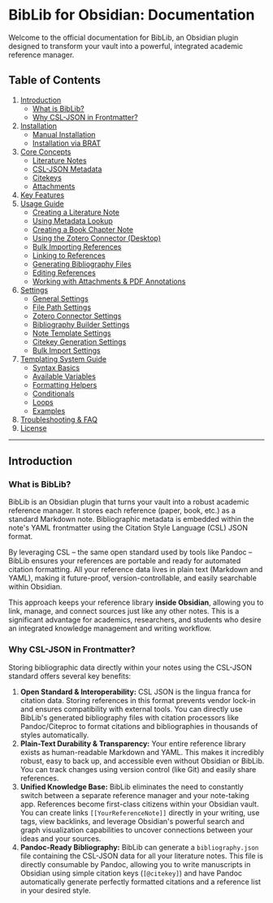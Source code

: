 # BibLib for Obsidian: Documentation

Welcome to the official documentation for BibLib, an Obsidian plugin designed to transform your vault into a powerful, integrated academic reference manager.

## Table of Contents

1.  [Introduction](#introduction)
    *   [What is BibLib?](#what-is-biblib)
    *   [Why CSL-JSON in Frontmatter?](#why-csl-json-in-frontmatter)
2.  [Installation](#installation)
    *   [Manual Installation](#manual-installation)
    *   [Installation via BRAT](#installation-via-brat)
3.  [Core Concepts](#core-concepts)
    *   [Literature Notes](#literature-notes)
    *   [CSL-JSON Metadata](#csl-json-metadata)
    *   [Citekeys](#citekeys)
    *   [Attachments](#attachments)
4.  [Key Features](#key-features)
5.  [Usage Guide](#usage-guide)
    *   [Creating a Literature Note](#creating-a-literature-note)
    *   [Using Metadata Lookup](#using-metadata-lookup)
    *   [Creating a Book Chapter Note](#creating-a-book-chapter-note)
    *   [Using the Zotero Connector (Desktop)](#using-the-zotero-connector-desktop)
    *   [Bulk Importing References](#bulk-importing-references)
    *   [Linking to References](#linking-to-references)
    *   [Generating Bibliography Files](#generating-bibliography-files)
    *   [Editing References](#editing-references)
    *   [Working with Attachments & PDF Annotations](#working-with-attachments--pdf-annotations)
6.  [Settings](#settings)
    *   [General Settings](#general-settings)
    *   [File Path Settings](#file-path-settings)
    *   [Zotero Connector Settings](#zotero-connector-settings-desktop-only)
    *   [Bibliography Builder Settings](#bibliography-builder-settings)
    *   [Note Template Settings](#note-template-settings)
    *   [Citekey Generation Settings](#citekey-generation-settings)
    *   [Bulk Import Settings](#bulk-import-settings)
7.  [Templating System Guide](#templating-system-guide)
    *   [Syntax Basics](#syntax-basics)
    *   [Available Variables](#available-variables)
    *   [Formatting Helpers](#formatting-helpers)
    *   [Conditionals](#conditionals)
    *   [Loops](#loops)
    *   [Examples](#examples)
8.  [Troubleshooting & FAQ](#troubleshooting--faq)
9.  [License](#license)

---

## Introduction

### What is BibLib?

BibLib is an Obsidian plugin that turns your vault into a robust academic reference manager. It stores each reference (paper, book, etc.) as a standard Markdown note. Bibliographic metadata is embedded within the note's YAML frontmatter using the Citation Style Language (CSL) JSON format.

By leveraging CSL – the same open standard used by tools like Pandoc – BibLib ensures your references are portable and ready for automated citation formatting. All your reference data lives in plain text (Markdown and YAML), making it future-proof, version-controllable, and easily searchable within Obsidian.

This approach keeps your reference library **inside Obsidian**, allowing you to link, manage, and connect sources just like any other notes. This is a significant advantage for academics, researchers, and students who desire an integrated knowledge management and writing workflow.

### Why CSL-JSON in Frontmatter?

Storing bibliographic data directly within your notes using the CSL-JSON standard offers several key benefits:

1.  **Open Standard & Interoperability:** CSL JSON is the lingua franca for citation data. Storing references in this format prevents vendor lock-in and ensures compatibility with external tools. You can directly use BibLib's generated bibliography files with citation processors like Pandoc/Citeproc to format citations and bibliographies in thousands of styles automatically.
2.  **Plain-Text Durability & Transparency:** Your entire reference library exists as human-readable Markdown and YAML. This makes it incredibly robust, easy to back up, and accessible even without Obsidian or BibLib. You can track changes using version control (like Git) and easily share references.
3.  **Unified Knowledge Base:** BibLib eliminates the need to constantly switch between a separate reference manager and your note-taking app. References become first-class citizens within your Obsidian vault. You can create links `[[YourReferenceNote]]` directly in your writing, use tags, view backlinks, and leverage Obsidian's powerful search and graph visualization capabilities to uncover connections between your ideas and your sources.
4.  **Pandoc-Ready Bibliography:** BibLib can generate a `bibliography.json` file containing the CSL-JSON data for all your literature notes. This file is directly consumable by Pandoc, allowing you to write manuscripts in Obsidian using simple citation keys (`[@citekey]`) and have Pandoc automatically generate perfectly formatted citations and a reference list in your desired style.
